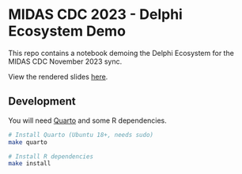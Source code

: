 # MIDAS CDC 2023 - Delphi Ecosystem Demo

This repo contains a notebook demoing the Delphi Ecosystem for the MIDAS CDC November 2023 sync.

View the rendered slides [here](https://cmu-delphi.github.io/midas-cdc-2023-demo/).

## Development

You will need [Quarto](https://quarto.org/docs/get-started/) and some R dependencies.

```sh
# Install Quarto (Ubuntu 18+, needs sudo)
make quarto

# Install R dependencies
make install
```
